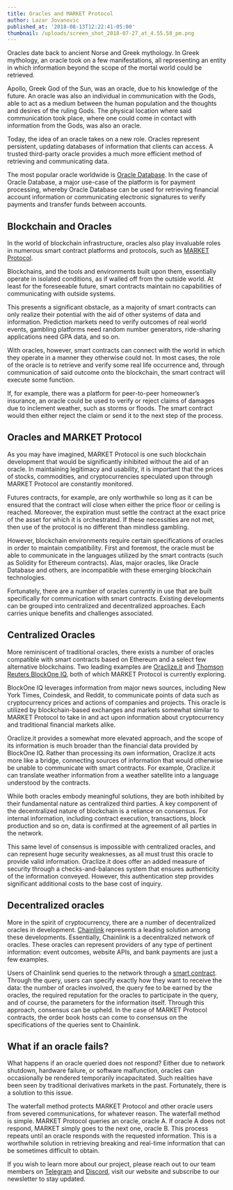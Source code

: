 ```yaml
---
title: Oracles and MARKET Protocol
author: Lazar Jovanovic
published_at: '2018-08-13T12:22:41-05:00'
thumbnail: /uploads/screen_shot_2018-07-27_at_4.55.58_pm.png
---
```

Oracles date back to ancient Norse and Greek mythology. In Greek mythology, an oracle took on a few manifestations, all representing an entity in which information beyond the scope of the mortal world could be retrieved.

 Apollo, Greek God of the Sun, was an oracle, due to his knowledge of the future. An oracle was also an individual in communication with the Gods, able to act as a medium between the human population and the thoughts and desires of the ruling Gods. The physical location where said communication took place, where one could come in contact with information from the Gods, was also an oracle.

 Today, the idea of an oracle takes on a new role. Oracles represent persistent, updating databases of information that clients can access. A trusted third-party oracle provides a much more efficient method of retrieving and communicating data.

 The most popular oracle worldwide is [Oracle Database](https://www.oracle.com/database/index.html). In the case of Oracle Database, a major use-case of the platform is for payment processing, whereby Oracle Database can be used for retrieving financial account information or communicating electronic signatures to verify payments and transfer funds between accounts.

 

## Blockchain and Oracles

 In the world of blockchain infrastructure, oracles also play invaluable roles in numerous smart contract platforms and protocols, such as [MARKET Protocol](https://marketprotocol.io/).

 Blockchains, and the tools and environments built upon them, essentially operate in isolated conditions, as if walled off from the outside world. At least for the foreseeable future, smart contracts maintain no capabilities of communicating with outside systems.

 

This presents a significant obstacle, as a majority of smart contracts can only realize their potential with the aid of other systems of data and information. Prediction markets need to verify outcomes of real world events, gambling platforms need random number generators, ride-sharing applications need GPA data, and so on.

 

With oracles, however, smart contracts can connect with the world in which they operate in a manner they otherwise could not. In most cases, the role of the oracle is to retrieve and verify some real life occurrence and, through communication of said outcome onto the blockchain, the smart contract will execute some function.

 

If, for example, there was a platform for peer-to-peer homeowner’s insurance, an oracle could be used to verify or reject claims of damages due to inclement weather, such as storms or floods. The smart contract would then either reject the claim or send it to the next step of the process.

 

## Oracles and MARKET Protocol

 

As you may have imagined, MARKET Protocol is one such blockchain development that would be significantly inhibited without the aid of an oracle. In maintaining legitimacy and usability, it is important that the prices of stocks, commodities, and cryptocurrencies speculated upon through MARKET Protocol are constantly monitored.

 

Futures contracts, for example, are only worthwhile so long as it can be ensured that the contract will close when either the price floor or ceiling is reached. Moreover, the expiration must settle the contract at the exact price of the asset for which it is orchestrated. If these necessities are not met, then use of the protocol is no different than mindless gambling.

 

However, blockchain environments require certain specifications of oracles in order to maintain compatibility. First and foremost, the oracle must be able to communicate in the languages utilized by the smart contracts (such as Solidity for Ethereum contracts). Alas, major oracles, like Oracle Database and others, are incompatible with these emerging blockchain technologies.

 

Fortunately, there are a number of oracles currently in use that are built specifically for communication with smart contracts. Existing developments can be grouped into centralized and decentralized approaches. Each carries unique benefits and challenges associated.

 

## Centralized Oracles

 

More reminiscent of traditional oracles, there exists a number of oracles compatible with smart contracts based on Ethereum and a select few alternative blockchains. Two leading examples are [Oraclize.it](http://www.oraclize.it/) and [Thomson Reuters BlockOne IQ](https://blockoneiq.thomsonreuters.com/), both of which MARKET Protocol is currently exploring.

 

BlockOne IQ leverages information from major news sources, including New York Times, Coindesk, and Reddit, to communicate points of data such as cryptocurrency prices and actions of companies and projects. This oracle is utilized by blockchain-based exchanges and markets somewhat similar to MARKET Protocol to take in and act upon information about cryptocurrency and traditional financial markets alike.

 

Oraclize.it provides a somewhat more elevated approach, and the scope of its information is much broader than the financial data  provided by BlockOne IQ. Rather than processing its own information, Oraclize.it acts more like a bridge, connecting sources of information that would otherwise be unable to communicate with smart contracts. For example, Oraclize.it can translate weather information from a weather satellite into a language understood by the contracts.

 

While both oracles embody meaningful solutions, they are both inhibited by their fundamental nature as centralized third parties. A key component of the decentralized nature of blockchain is a reliance on consensus. For internal information, including contract execution, transactions, block production and so on, data is confirmed at the agreement of all parties in the network.

 

This same level of consensus is impossible with centralized oracles, and can represent huge security weaknesses, as all must trust this oracle to provide valid information. Oraclize.it does offer an added measure of security through a checks-and-balances system that ensures authenticity of the information conveyed. However, this authentication step provides significant additional costs to the base cost of inquiry.

 

## Decentralized oracles

More in the spirit of cryptocurrency, there are a number of decentralized oracles in development. [Chainlink](https://www.smartcontract.com/link) represents a leading solution among these developments. Essentially, Chainlink is a decentralized network of oracles. These oracles can represent providers of any type of pertinent information: event outcomes, website APIs, and bank payments are just a few examples.

 

Users of Chainlink send queries to the network through a [smart contract](https://github.com/thodges-gh/ChainLink-Node/blob/master/SmartContractProcess.md). Through the query, users can specify exactly how they want to receive the data: the number of oracles involved, the query fee to be earned by the oracles, the required reputation for the oracles to participate in the query, and of course, the parameters for the information itself. Through this approach, consensus can be upheld. In the case of MARKET Protocol contracts, the order book hosts can come to consensus on the specifications of the queries sent to Chainlink.

 

## What if an oracle fails?

What happens if an oracle queried does not respond? Either due to network shutdown, hardware failure, or software malfunction, oracles can occasionally be rendered temporarily incapacitated. Such realities have been seen by traditional derivatives markets in the past. Fortunately, there is a solution to this issue.

The waterfall method protects MARKET Protocol and other oracle users from severed communications, for whatever reason. The waterfall method is simple. MARKET Protocol queries an oracle, oracle A. If oracle A does not respond, MARKET simply goes to the next one, oracle B. This process repeats until an oracle responds with the requested information. This is a worthwhile solution in retrieving breaking and real-time information that can be sometimes difficult to obtain.

 If you wish to learn more about our project, please reach out to our team members on [Telegram](https://t.me/Market_Protocol_Chat) and [Discord](https://marketprotocol.io/discord), visit our website and subscribe to our newsletter to stay updated.
